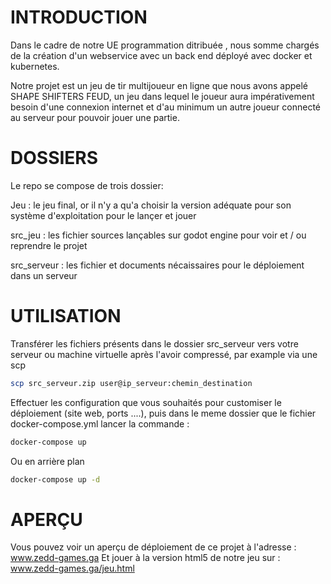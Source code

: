 # INTRODUCTION

Dans le cadre de notre UE programmation ditribuée , nous somme chargés de la création d'un webservice avec un back end déployé avec docker et kubernetes.

Notre projet est un jeu de tir multijoueur en ligne que nous avons appelé SHAPE SHIFTERS FEUD, un jeu dans lequel le  joueur aura impérativement besoin d'une connexion internet et d'au minimum un autre joueur connecté au serveur pour pouvoir jouer une partie.

# DOSSIERS

Le repo se compose de trois dossier:

Jeu : le jeu final, or il n'y a qu'a choisir la version adéquate pour son système d'exploitation pour le  lançer et jouer

src_jeu : les fichier sources lançables sur godot engine pour voir et / ou reprendre le projet

src_serveur : les fichier et documents nécaissaires pour le déploiement dans un serveur

# UTILISATION

Transférer les fichiers présents dans le dossier src_serveur vers votre serveur ou machine virtuelle après l'avoir compressé, par example via une scp

```bash
scp src_serveur.zip user@ip_serveur:chemin_destination
```

Effectuer les configuration que vous souhaités pour customiser le déploiement (site web,  ports ....), puis dans le meme dossier que le fichier docker-compose.yml lancer la commande :

```bash
docker-compose up
```

Ou en arrière plan

```bash
docker-compose up -d
```

# APERÇU

Vous pouvez voir un aperçu de déploiement de ce projet à l'adresse : www.zedd-games.ga
Et jouer à la version html5 de notre jeu sur : www.zedd-games.ga/jeu.html 
